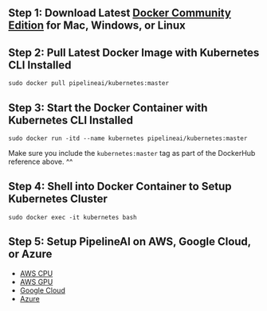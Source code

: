 ## Step 1:  Download Latest [Docker Community Edition](https://www.docker.com/community-edition) for Mac, Windows, or Linux

## Step 2:  Pull Latest Docker Image with Kubernetes CLI Installed
```
sudo docker pull pipelineai/kubernetes:master
```

## Step 3:  Start the Docker Container with Kubernetes CLI Installed
```
sudo docker run -itd --name kubernetes pipelineai/kubernetes:master
```
Make sure you include the `kubernetes:master` tag as part of the DockerHub reference above. ^^

## Step 4:  Shell into Docker Container to Setup Kubernetes Cluster
```
sudo docker exec -it kubernetes bash
```

## Step 5:  Setup PipelineAI on AWS, Google Cloud, or Azure
* [AWS CPU](aws-cpu.md)
* [AWS GPU](aws-gpu.md)
* [Google Cloud](google.md)
* [Azure](azure.md)
